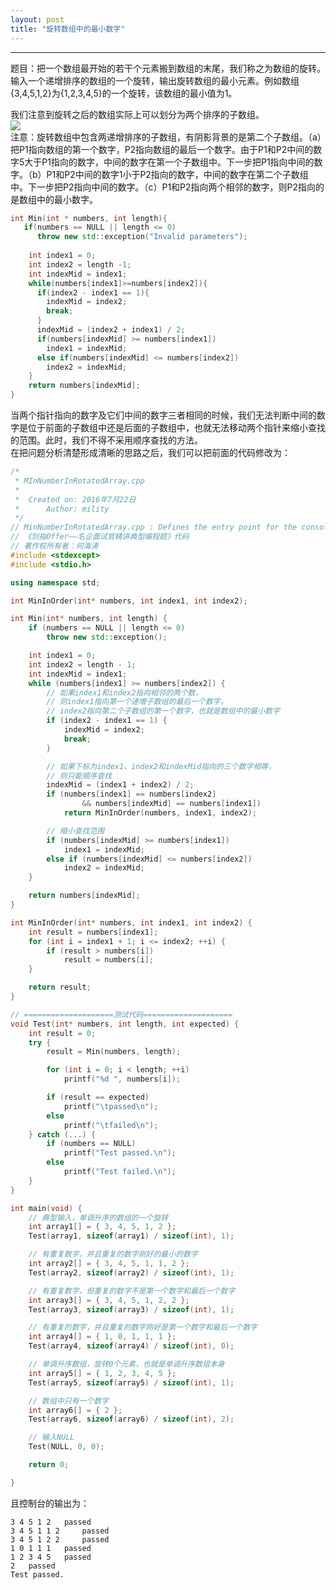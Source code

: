 ```yaml
---
layout: post
title: "旋转数组中的最小数字"
---
```




---

题目：把一个数组最开始的若干个元素搬到数组的末尾，我们称之为数组的旋转。输入一个递增排序的数组的一个旋转，输出旋转数组的最小元素。例如数组{3,4,5,1,2}为{1,2,3,4,5}的一个旋转，该数组的最小值为1。  

我们注意到旋转之后的数组实际上可以划分为两个排序的子数组。  
![](http://upload-images.jianshu.io/upload_images/460624-7cdd7dcd1d052d8e.png?imageMogr2/auto-orient/strip%7CimageView2/2/w/1240)  
注意：旋转数组中包含两递增排序的子数组，有阴影背景的是第二个子数组。（a）把P1指向数组的第一个数字，P2指向数组的最后一个数字。由于P1和P2中间的数字5大于P1指向的数字，中间的数字在第一个子数组中。下一步把P1指向中间的数字。（b）P1和P2中间的数字1小于P2指向的数字，中间的数字在第二个子数组中。下一步把P2指向中间的数字。（c）P1和P2指向两个相邻的数字，则P2指向的是数组中的最小数字。  

```c++
int Min(int * numbers, int length){
   if(numbers == NULL || length <= 0)
      throw new std::exception("Invalid parameters");
    
    int index1 = 0;
    int index2 = length -1;
    int indexMid = index1;
    while(numbers[index1]>=numbers[index2]){
      if(index2 - index1 == 1){
        indexMid = index2;
        break;
      }
      indexMid = (index2 + index1) / 2;
      if(numbers[indexMid] >= numbers[index1])
        index1 = indexMid;
      else if(numbers[indexMid] <= numbers[index2])
        index2 = indexMid;
    }
    return numbers[indexMid];
}
```

当两个指针指向的数字及它们中间的数字三者相同的时候，我们无法判断中间的数字是位于前面的子数组中还是后面的子数组中，也就无法移动两个指针来缩小查找的范围。此时，我们不得不采用顺序查找的方法。  
在把问题分析清楚形成清晰的思路之后，我们可以把前面的代码修改为：  

```c++
/*
 * MInNumberInRotatedArray.cpp
 *
 *  Created on: 2016年7月22日
 *      Author: mility
 */
// MinNumberInRotatedArray.cpp : Defines the entry point for the console application.
// 《剑指Offer——名企面试官精讲典型编程题》代码
// 著作权所有者：何海涛
#include <stdexcept>
#include <stdio.h>

using namespace std;

int MinInOrder(int* numbers, int index1, int index2);

int Min(int* numbers, int length) {
	if (numbers == NULL || length <= 0)
		throw new std::exception();

	int index1 = 0;
	int index2 = length - 1;
	int indexMid = index1;
	while (numbers[index1] >= numbers[index2]) {
		// 如果index1和index2指向相邻的两个数，
		// 则index1指向第一个递增子数组的最后一个数字，
		// index2指向第二个子数组的第一个数字，也就是数组中的最小数字
		if (index2 - index1 == 1) {
			indexMid = index2;
			break;
		}

		// 如果下标为index1、index2和indexMid指向的三个数字相等，
		// 则只能顺序查找
		indexMid = (index1 + index2) / 2;
		if (numbers[index1] == numbers[index2]
				&& numbers[indexMid] == numbers[index1])
			return MinInOrder(numbers, index1, index2);

		// 缩小查找范围
		if (numbers[indexMid] >= numbers[index1])
			index1 = indexMid;
		else if (numbers[indexMid] <= numbers[index2])
			index2 = indexMid;
	}

	return numbers[indexMid];
}

int MinInOrder(int* numbers, int index1, int index2) {
	int result = numbers[index1];
	for (int i = index1 + 1; i <= index2; ++i) {
		if (result > numbers[i])
			result = numbers[i];
	}

	return result;
}

// ====================测试代码====================
void Test(int* numbers, int length, int expected) {
	int result = 0;
	try {
		result = Min(numbers, length);

		for (int i = 0; i < length; ++i)
			printf("%d ", numbers[i]);

		if (result == expected)
			printf("\tpassed\n");
		else
			printf("\tfailed\n");
	} catch (...) {
		if (numbers == NULL)
			printf("Test passed.\n");
		else
			printf("Test failed.\n");
	}
}

int main(void) {
	// 典型输入，单调升序的数组的一个旋转
	int array1[] = { 3, 4, 5, 1, 2 };
	Test(array1, sizeof(array1) / sizeof(int), 1);

	// 有重复数字，并且重复的数字刚好的最小的数字
	int array2[] = { 3, 4, 5, 1, 1, 2 };
	Test(array2, sizeof(array2) / sizeof(int), 1);

	// 有重复数字，但重复的数字不是第一个数字和最后一个数字
	int array3[] = { 3, 4, 5, 1, 2, 2 };
	Test(array3, sizeof(array3) / sizeof(int), 1);

	// 有重复的数字，并且重复的数字刚好是第一个数字和最后一个数字
	int array4[] = { 1, 0, 1, 1, 1 };
	Test(array4, sizeof(array4) / sizeof(int), 0);

	// 单调升序数组，旋转0个元素，也就是单调升序数组本身
	int array5[] = { 1, 2, 3, 4, 5 };
	Test(array5, sizeof(array5) / sizeof(int), 1);

	// 数组中只有一个数字
	int array6[] = { 2 };
	Test(array6, sizeof(array6) / sizeof(int), 2);

	// 输入NULL
	Test(NULL, 0, 0);

	return 0;

}
```

且控制台的输出为：  

~~~
3 4 5 1 2 	passed  
3 4 5 1 1 2 	passed  
3 4 5 1 2 2 	passed  
1 0 1 1 1 	passed  
1 2 3 4 5 	passed  
2 	passed  
Test passed.  
~~~
